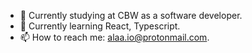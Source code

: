 - 🔭 Currently studying at CBW as a software developer.
- 🌱 Currently learning React, Typescript. 
- 📫 How to reach me: [alaa.io@protonmail.com](mailto:alaa.io@protonmail.com?subject=Reach%20From%20Github).

